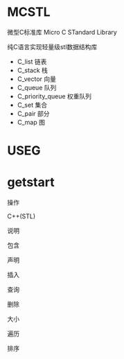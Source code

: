 # MCSTL

微型C标准库
Micro C STandard Library

纯C语言实现轻量级stl数据结构库

-  C_list 链表
-  C_stack 栈
-  C_vector 向量
-  C_queue 队列
-  C_priority_queue 权重队列
-  C_set 集合
-  C_pair 部分
-  C_map 图


# USEG

# getstart

操作

C++(STL)

说明

包含

声明

插入

查询

删除

大小

遍历

排序

